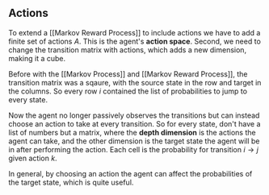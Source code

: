 ## Actions
To extend a [[Markov Reward Process]] to include actions we have to add a finite set of actions *A*. This is the agent's **action space**. Second, we need to change the transition matrix with actions, which adds a new dimension, making it a cube.

Before with the [[Markov Process]] and [[Markov Reward Process]], the transition matrix was a sqaure, with the source state in the row and target in the columns. So every row *i* contained the list of probabilities to jump to every state.

Now the agent no longer passively observes the transitions but can instead choose an action to take at every transition. So for every state, don't have a list of numbers but a matrix, where the **depth dimension** is the actions the agent can take, and the other dimension is the target state the agent will be in after performing the action. Each cell is the probability for transition $i \rightarrow j$ given action $k$.

In general, by choosing an action the agent can affect the probabilities of the target state, which is quite useful.






